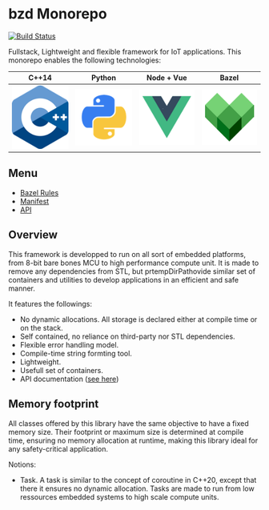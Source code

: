 # bzd Monorepo

[![Build Status](https://travis-ci.org/blaizard/cpp-async.svg?branch=master)](https://travis-ci.org/blaizard/cpp-async)

Fullstack, Lightweight and flexible framework for IoT applications.
This monorepo enables the following technologies:

|C++14                         |Python                           |Node + Vue                    |Bazel                           |
|:----------------------------:|:-------------------------------:|:----------------------------:|:------------------------------:|
|![](./docs/assets/png/cpp.png)|![](./docs/assets/png/python.png)|![](./docs/assets/png/vue.png)|![](./docs/assets/png/bazel.png)|

## Menu

- [Bazel Rules](./docs/bazel_rules.md)
- [Manifest](./docs/manifest.md)
- [API](./docs/api/cc/index.md)

## Overview

This framework is developped to run on all sort of embedded platforms, from 8-bit bare bones MCU to high performance compute unit.
It is made to remove any dependencies from STL, but prtempDirPathovide similar set of containers and utilities to develop applications in an
efficient and safe manner.

It features the followings:
- No dynamic allocations. All storage is declared either at compile time or on the stack.
- Self contained, no reliance on third-party nor STL dependencies.
- Flexible error handling model.
- Compile-time string formting tool.
- Lightweight.
- Usefull set of containers.
- API documentation ([see here](./docs/api/cc/index.md))

## Memory footprint

All classes offered by this library have the same objective to have a fixed memory size. Their footprint or maximum size
is determined at compile time, ensuring no memory allocation at runtime, making this library ideal for any safety-critical application.

Notions:
- Task. A task is similar to the concept of coroutine in C++20, except that there it ensures no dynamic allocation. Tasks are made to run from low ressources embedded systems to high scale compute units.
